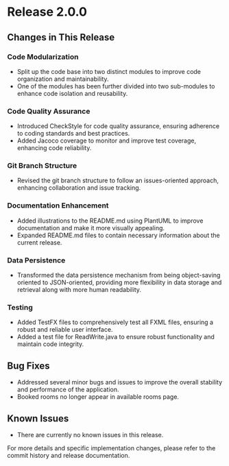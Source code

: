 # Release 2.0.0

## Changes in This Release

### Code Modularization

- Split up the code base into two distinct modules to improve code organization and maintainability.
- One of the modules has been further divided into two sub-modules to enhance code isolation and reusability.

### Code Quality Assurance

- Introduced CheckStyle for code quality assurance, ensuring adherence to coding standards and best practices.
- Added Jacoco coverage to monitor and improve test coverage, enhancing code reliability.

### Git Branch Structure

- Revised the git branch structure to follow an issues-oriented approach, enhancing collaboration and issue tracking.

### Documentation Enhancement

- Added illustrations to the README.md using PlantUML to improve documentation and make it more visually appealing.
- Expanded README.md files to contain necessary information about the current release.

### Data Persistence

- Transformed the data persistence mechanism from being object-saving oriented to JSON-oriented, providing more flexibility in data storage and retrieval along with more human readability.

### Testing

- Added TestFX files to comprehensively test all FXML files, ensuring a robust and reliable user interface.
- Added a test file for ReadWrite.java to ensure robust functionality and maintain code integrity.

## Bug Fixes

- Addressed several minor bugs and issues to improve the overall stability and performance of the application.
- Booked rooms no longer appear in available rooms page.

## Known Issues

- There are currently no known issues in this release.

For more details and specific implementation changes, please refer to the commit history and release documentation.
